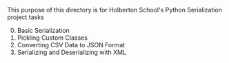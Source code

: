 This purpose of this directory is for Holberton School's Python Serialization project tasks <br>

0. Basic Serialization <br>
1. Pickling Custom Classes <br>
2. Converting CSV Data to JSON Format <br>
3. Serializing and Deserializing with XML <br>